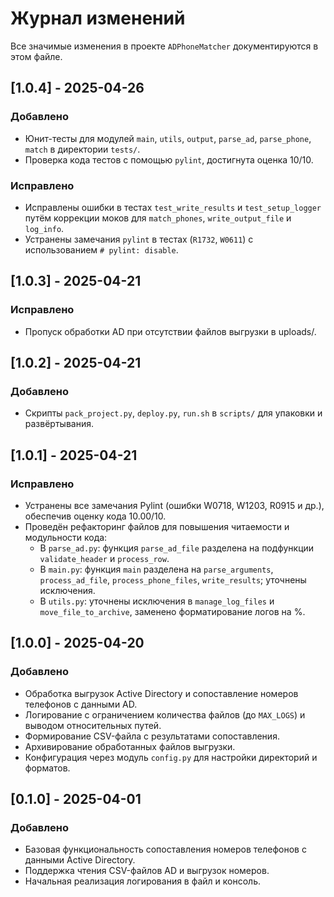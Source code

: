 # Журнал изменений

Все значимые изменения в проекте `ADPhoneMatcher` документируются в этом файле.

## [1.0.4] - 2025-04-26

### Добавлено

- Юнит-тесты для модулей `main`, `utils`, `output`, `parse_ad`, `parse_phone`, `match` в директории `tests/`.
- Проверка кода тестов с помощью `pylint`, достигнута оценка 10/10.

### Исправлено

- Исправлены ошибки в тестах `test_write_results` и `test_setup_logger` путём коррекции моков для `match_phones`, `write_output_file` и `log_info`.
- Устранены замечания `pylint` в тестах (`R1732`, `W0611`) с использованием `# pylint: disable`.

## [1.0.3] - 2025-04-21

### Исправлено

- Пропуск обработки AD при отсутствии файлов выгрузки в uploads/.

## [1.0.2] - 2025-04-21

### Добавлено

- Скрипты `pack_project.py`, `deploy.py`, `run.sh` в `scripts/` для упаковки и развёртывания.

## [1.0.1] - 2025-04-21

### Исправлено

- Устранены все замечания Pylint (ошибки W0718, W1203, R0915 и др.), обеспечив оценку кода 10.00/10.
- Проведён рефакторинг файлов для повышения читаемости и модульности кода:
  - В `parse_ad.py`: функция `parse_ad_file` разделена на подфункции `validate_header` и `process_row`.
  - В `main.py`: функция `main` разделена на `parse_arguments`, `process_ad_file`, `process_phone_files`, `write_results`; уточнены исключения.
  - В `utils.py`: уточнены исключения в `manage_log_files` и `move_file_to_archive`, заменено форматирование логов на %.

## [1.0.0] - 2025-04-20

### Добавлено

- Обработка выгрузок Active Directory и сопоставление номеров телефонов с данными AD.
- Логирование с ограничением количества файлов (до `MAX_LOGS`) и выводом относительных путей.
- Формирование CSV-файла с результатами сопоставления.
- Архивирование обработанных файлов выгрузки.
- Конфигурация через модуль `config.py` для настройки директорий и форматов.

## [0.1.0] - 2025-04-01

### Добавлено

- Базовая функциональность сопоставления номеров телефонов с данными Active Directory.
- Поддержка чтения CSV-файлов AD и выгрузок номеров.
- Начальная реализация логирования в файл и консоль.
